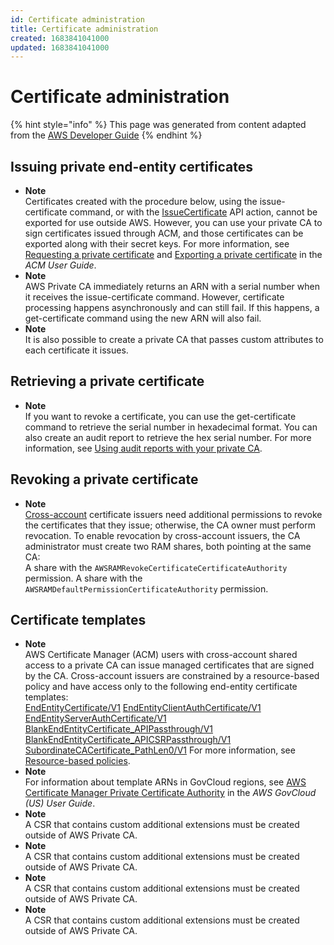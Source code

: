 ```yaml
---
id: Certificate administration
title: Certificate administration
created: 1683841041000
updated: 1683841041000
---
```

# Certificate administration

{% hint style="info" %}
This page was generated from content adapted from the [AWS Developer Guide](https://github.com/awsdocs/aws-private-ca-user-guide.git)
{% endhint %}

## Issuing private end-entity certificates

- **Note**  
Certificates created with the procedure below, using the issue\-certificate command, or with the [IssueCertificate](https://docs.aws.amazon.com/acm/latest/APIReference/API_RequestCertificate.html) API action, cannot be exported for use outside AWS\. However, you can use your private CA to sign certificates issued through ACM, and those certificates can be exported along with their secret keys\. For more information, see [Requesting a private certificate](https://docs.aws.amazon.com/acm/latest/userguide/gs-acm-request-private.html) and [Exporting a private certificate](https://docs.aws.amazon.com/acm/latest/userguide/export-private.html) in the *ACM User Guide*\.
- **Note**  
AWS Private CA immediately returns an ARN with a serial number when it receives the issue\-certificate command\. However, certificate processing happens asynchronously and can still fail\. If this happens, a get\-certificate command using the new ARN will also fail\.
- **Note**  
It is also possible to create a private CA that passes custom attributes to each certificate it issues\.


## Retrieving a private certificate

- **Note**  
If you want to revoke a certificate, you can use the get\-certificate command to retrieve the serial number in hexadecimal format\. You can also create an audit report to retrieve the hex serial number\. For more information, see [Using audit reports with your private CA](PcaAuditReport.md)\.


## Revoking a private certificate

- **Note**  
[Cross\-account](pca-resource-sharing.md) certificate issuers need additional permissions to revoke the certificates that they issue; otherwise, the CA owner must perform revocation\. To enable revocation by cross\-account issuers, the CA administrator must create two RAM shares, both pointing at the same CA:  
A share with the `AWSRAMRevokeCertificateCertificateAuthority` permission\.
A share with the `AWSRAMDefaultPermissionCertificateAuthority` permission\.


## Certificate templates

- **Note**  
AWS Certificate Manager \(ACM\) users with cross\-account shared access to a private CA can issue managed certificates that are signed by the CA\. Cross\-account issuers are constrained by a resource\-based policy and have access only to the following end\-entity certificate templates:  
[EndEntityCertificate/V1](#EndEntityCertificate-V1)
[EndEntityClientAuthCertificate/V1](#EndEntityClientAuthCertificate-V1)
[EndEntityServerAuthCertificate/V1](#EndEntityServerAuthCertificate-V1)
[BlankEndEntityCertificate\_APIPassthrough/V1](#BlankEndEntityCertificate_APIPassthrough)
[BlankEndEntityCertificate\_APICSRPassthrough/V1](#BlankEndEntityCertificate_APICSRPassthrough)
[SubordinateCACertificate\_PathLen0/V1](#SubordinateCACertificate_PathLen0-V1)
For more information, see [Resource\-based policies](pca-rbp.md)\.
- **Note**  
For information about template ARNs in GovCloud regions, see [AWS Certificate Manager Private Certificate Authority](https://docs.aws.amazon.com/govcloud-us/latest/UserGuide/using-govcloud-arns.html#using-govcloud-arn-syntax-acmpca) in the *AWS GovCloud \(US\) User Guide*\.
- **Note**  
A CSR that contains custom additional extensions must be created outside of AWS Private CA\.
- **Note**  
A CSR that contains custom additional extensions must be created outside of AWS Private CA\.
- **Note**  
A CSR that contains custom additional extensions must be created outside of AWS Private CA\.
- **Note**  
A CSR that contains custom additional extensions must be created outside of AWS Private CA\.

